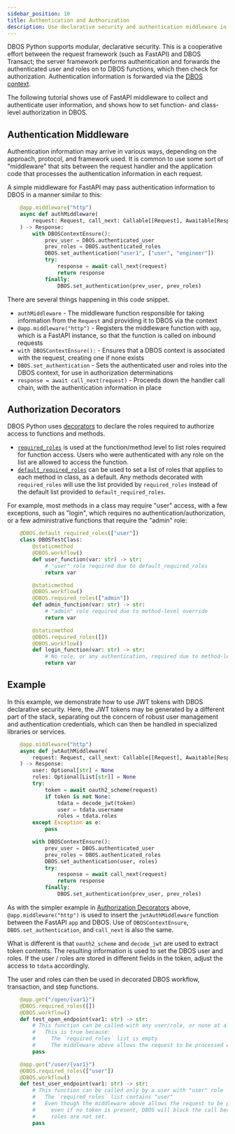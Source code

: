 ```yaml
---
sidebar_position: 10
title: Authentication and Authorization
description: Use declarative security and authentication middleware in DBOS
---
```


DBOS Python supports modular, declarative security.  This is a cooperative effort between the request framework (such as FastAPI) and DBOS Transact; the server framework performs authentication and forwards the authenticated user and roles on to DBOS functions, which then check for authorization.  Authentication information is forwarded via the [DBOS context](../reference/contexts.md#set_authentication).

The following tutorial shows use of FastAPI middleware to collect and authenticate user information, and shows how to set function- and class-level authorization in DBOS.

## Authentication Middleware
Authentication information may arrive in various ways, depending on the approach, protocol, and framework used.  It is common to use some sort of "middleware" that sits between the request handler and the application code that processes the authentication information in each request.

A simple middleware for FastAPI may pass authentication information to DBOS in a manner similar to this:
```python
    @app.middleware("http")
    async def authMiddleware(
        request: Request, call_next: Callable[[Request], Awaitable[Response]]
    ) -> Response:
        with DBOSContextEnsure():
            prev_user = DBOS.authenticated_user
            prev_roles = DBOS.authenticated_roles
            DBOS.set_authentication("user1", ["user", "engineer"])
            try:
                response = await call_next(request)
                return response
            finally:
                DBOS.set_authentication(prev_user, prev_roles)

```

There are several things happening in this code snippet.
* `authMiddleware` - The middleware function responsible for taking information from the `Request` and providing it to DBOS via the context
* `@app.middleware("http")` - Registers the middleware function with `app`, which is a FastAPI instance, so that the function is called on inbound requests
* `with DBOSContextEnsure():` - Ensures that a DBOS context is associated with the request, creating one if none exists
* `DBOS.set_authentication` - Sets the authenticated user and roles into the DBOS context, for use in authorization determinations
* `response = await call_next(request)` - Proceeds down the handler call chain, with the authentication information in place

## Authorization Decorators
DBOS Python uses [decorators](../reference/decorators.md) to declare the roles required to authorize access to functions and methods.
* [`required_roles`](../reference/decorators.md#required_roles) is used at the function/method level to list roles required for function access.  Users who were authenticated with any role on the list are allowed to access the function.
* [`default_required_roles`](../reference/decorators.md#default_required_roles) can be used to set a list of roles that applies to each method in class, as a default.  Any methods decorated with `required_roles` will use the list provided by `required_roles` instead of the default list provided to `default_required_roles`.

For example, most methods in a class may require "user" access, with a few exceptions, such as "login", which requires no authentication/authorization, or a few administrative functions that require the "admin" role:

```python
    @DBOS.default_required_roles(["user"])
    class DBOSTestClass:
        @staticmethod
        @DBOS.workflow()
        def user_function(var: str) -> str:
            # "user" role required due to default_required_roles
            return var

        @staticmethod
        @DBOS.workflow()
        @DBOS.required_roles(["admin"])
        def admin_function(var: str) -> str:
            # "admin" role required due to method-level override
            return var

        @staticmethod
        @DBOS.required_roles([])
        @DBOS.workflow()
        def login_function(var: str) -> str:
            # No role, or any authentication, required due to method-level override
            return var
```

## Example
In this example, we demonstrate how to use JWT tokens with DBOS declarative security.  Here, the JWT tokens may be generated by a different part of the stack, separating out the concern of robust user management and authentication credentials, which can then be handled in specialized libraries or services.

```python
    @app.middleware("http")
    async def jwtAuthMiddleware(
        request: Request, call_next: Callable[[Request], Awaitable[Response]]
    ) -> Response:
        user: Optional[str] = None
        roles: Optional[List[str]] = None
        try:
            token = await oauth2_scheme(request)
            if token is not None:
                tdata = decode_jwt(token)
                user = tdata.username
                roles = tdata.roles
        except Exception as e:
            pass

        with DBOSContextEnsure():
            prev_user = DBOS.authenticated_user
            prev_roles = DBOS.authenticated_roles
            DBOS.set_authentication(user, roles)
            try:
                response = await call_next(request)
                return response
            finally:
                DBOS.set_authentication(prev_user, prev_roles)
```

As with the simpler example in [Authorization Decorators](#authorization-decorators) above, `@app.middleware("http")` is used to insert the `jwtAuthMiddleware` function between the FastAPI `app` and DBOS.  Use of `DBOSContextEnsure`, `DBOS.set_authentication`, and `call_next` is also the same.

What is different is that `oauth2_scheme` and `decode_jwt` are used to extract token contents.  The resulting information is used to set the DBOS user and roles.  If the user / roles are stored in different fields in the token, adjust the access to `tdata` accordingly.

The user and roles can then be used in decorated DBOS workflow, transaction, and step functions.

```python
    @app.get("/open/{var1}")
    @DBOS.required_roles([])
    @DBOS.workflow()
    def test_open_endpoint(var1: str) -> str:
        # This function can be called with any user/role, or none at all
        #   This is true because:
        #     The `required_roles` list is empty
        #     The middleware above allows the request to be processed even if no token is present
        pass

    @app.get("/user/{var1}")
    @DBOS.required_roles(["user"])
    @DBOS.workflow()
    def test_user_endpoint(var1: str) -> str:
        # This function can be called only by a user with "user" role
        #   The `required_roles` list contains "user"
        #   Even though the middleware above allows the request to be processed
        #     even if no token is present, DBOS will block the call because the
        #     roles are not set.
        pass
```
